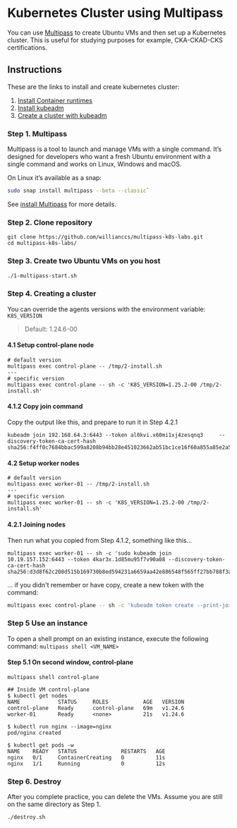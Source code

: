 # Kubernetes Cluster using Multipass

You can use [Multipass](https://multipass.run/) to create Ubuntu VMs and then set up a Kubernetes cluster.
This is useful for studying purposes for example, CKA-CKAD-CKS certifications.

## Instructions

These are the links to install and create kubernetes cluster:

1. [Install Container runtimes](https://kubernetes.io/docs/setup/production-environment/container-runtimes/)
2. [Install kubeadm](https://kubernetes.io/docs/setup/production-environment/tools/kubeadm/install-kubeadm/)
3. [Create a cluster with kubeadm](https://kubernetes.io/docs/setup/production-environment/tools/kubeadm/create-cluster-kubeadm/)

### Step 1. Multipass

Multipass is a tool to launch and manage VMs with a single command. It’s designed for developers who want a fresh Ubuntu environment with a single command and works on Linux, Windows and macOS.

On Linux it’s available as a snap:

```sh
sudo snap install multipass --beta --classic`
```

See [install Multipass](https://multipass.run/install) for more details.

### Step 2. Clone repository

```
git clone https://github.com/willianccs/multipass-k8s-labs.git
cd multipass-k8s-labs/
```

### Step 3. Create two Ubuntu VMs on you host

```sh
./1-multipass-start.sh
```

### Step 4. Creating a cluster

You can override the agents versions with the environment variable: `K8S_VERSION`

> Default: 1.24.6-00

#### 4.1 Setup control-plane node

```
# default version
multipass exec control-plane -- /tmp/2-install.sh
---
# specific version
multipass exec control-plane -- sh -c 'K8S_VERSION=1.25.2-00 /tmp/2-install.sh'
```

#### 4.1.2 Copy join command

Copy the output like this, and prepare to run it in Step 4.2.1

```
kubeadm join 192.168.64.3:6443 --token al0kvi.x60mi1xj4zesqnq3     --discovery-token-ca-cert-hash sha256:f4ff0c7684bbac599a8208b94bb28e451023662ab51bc1ce16f60a855a85e2a5
```

#### 4.2 Setup worker nodes

```
# default version
multipass exec worker-01 -- /tmp/2-install.sh
---
# specific version
multipass exec worker-01 -- sh -c 'K8S_VERSION=1.25.2-00 /tmp/2-install.sh'
```

#### 4.2.1 Joining nodes

Then run what you copied from Step 4.1.2, something like this...

```
multipass exec worker-01 -- sh -c 'sudo kubeadm join 10.19.157.152:6443 --token 4kar3x.1d85mu95f7v90a08 --discovery-token-ca-cert-hash sha256:d3d8f62c208d515b169730b8ed594231a6659aa42e886548f565ff27bb788f3a'
```

... if you didn't remember or have copy, create a new token with the command:

```sh
multipass exec control-plane -- sh -c 'kubeadm token create --print-join-command'
```

### Step 5 Use an instance

To open a shell prompt on an existing instance, execute the following command: `multipass shell <VM_NAME>`

#### Step 5.1 On second window, control-plane

```
multipass shell control-plane

## Inside VM control-plane
$ kubectl get nodes
NAME            STATUS     ROLES           AGE   VERSION
control-plane   Ready      control-plane   69m   v1.24.6
worker-01       Ready      <none>          21s   v1.24.6

$ kubectl run nginx --image=nginx
pod/nginx created

$ kubectl get pods -w
NAME    READY   STATUS              RESTARTS   AGE
nginx   0/1     ContainerCreating   0          11s
nginx   1/1     Running             0          12s
```

### Step 6. Destroy

After you complete practice, you can delete the VMs. Assume you are still on the same directory as Step 1.

```
./destroy.sh
```
